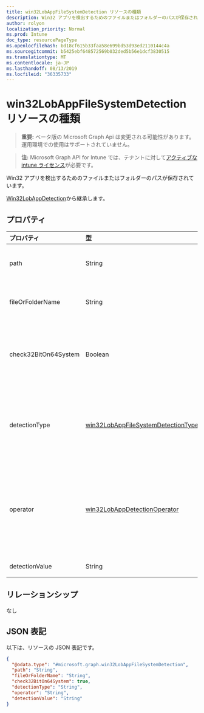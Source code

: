 ```yaml
---
title: win32LobAppFileSystemDetection リソースの種類
description: Win32 アプリを検出するためのファイルまたはフォルダーのパスが保存されています。
author: rolyon
localization_priority: Normal
ms.prod: Intune
doc_type: resourcePageType
ms.openlocfilehash: bd18cf615b33faa58e699bd53d93ed2110144c4a
ms.sourcegitcommit: b5425ebf648572569b032ded5b56e1dcf3830515
ms.translationtype: MT
ms.contentlocale: ja-JP
ms.lasthandoff: 08/13/2019
ms.locfileid: "36335733"
---
```

# <a name="win32lobappfilesystemdetection-resource-type"></a>win32LobAppFileSystemDetection リソースの種類

> **重要:** ベータ版の Microsoft Graph Api は変更される可能性があります。運用環境での使用はサポートされていません。

> **注:** Microsoft Graph API for Intune では、テナントに対して[アクティブな intune ライセンス](https://go.microsoft.com/fwlink/?linkid=839381)が必要です。

Win32 アプリを検出するためのファイルまたはフォルダーのパスが保存されています。


[Win32LobAppDetection](../resources/intune-apps-win32lobappdetection.md)から継承します。

## <a name="properties"></a>プロパティ
|プロパティ|型|説明|
|:---|:---|:---|
|path|String|Win32 基幹業務 (LoB) アプリを検出するためのファイルまたはフォルダーのパス|
|fileOrFolderName|String|Win32 基幹業務 (LoB) アプリを検出するためのファイルまたはフォルダーの名前|
|check32BitOn64System|Boolean|このファイルまたはフォルダーが、64ビットのシステム上の32ビット版アプリをチェックするためのものであるかどうかを示す値。|
|detectionType|[win32LobAppFileSystemDetectionType](../resources/intune-apps-win32lobappfilesystemdetectiontype.md)|ファイルシステムの検出の種類。 可能な値は、`notConfigured`、`exists`、`modifiedDate`、`createdDate`、`version`、`sizeInMB`、`doesNotExist` です。|
|operator|[win32LobAppDetectionOperator](../resources/intune-apps-win32lobappdetectionoperator.md)|ファイルまたはフォルダーの検出のための演算子。 可能な値は、`notConfigured`、`equal`、`notEqual`、`greaterThan`、`greaterThanOrEqual`、`lessThan`、`lessThanOrEqual` です。|
|detectionValue|String|ファイルまたはフォルダーの検出値|

## <a name="relationships"></a>リレーションシップ
なし

## <a name="json-representation"></a>JSON 表記
以下は、リソースの JSON 表記です。
<!-- {
  "blockType": "resource",
  "@odata.type": "microsoft.graph.win32LobAppFileSystemDetection"
}
-->
``` json
{
  "@odata.type": "#microsoft.graph.win32LobAppFileSystemDetection",
  "path": "String",
  "fileOrFolderName": "String",
  "check32BitOn64System": true,
  "detectionType": "String",
  "operator": "String",
  "detectionValue": "String"
}
```



